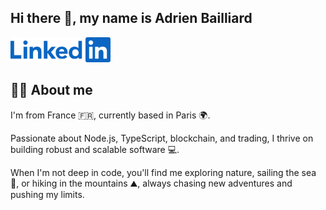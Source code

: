 ## Hi there 👋, my name is Adrien Bailliard

[<img src="assets/linkedin.svg" height="40px">](https://www.linkedin.com/in/adrien-bailliard/)

## 🙋‍♂️ About me

I'm from France 🇫🇷, currently based in Paris 🌍.

Passionate about Node.js, TypeScript, blockchain, and trading, I thrive on building robust and scalable software 💻.

When I'm not deep in code, you'll find me exploring nature, sailing the sea 🌊, or hiking in the mountains ⛰️, always chasing new adventures and pushing my limits.
